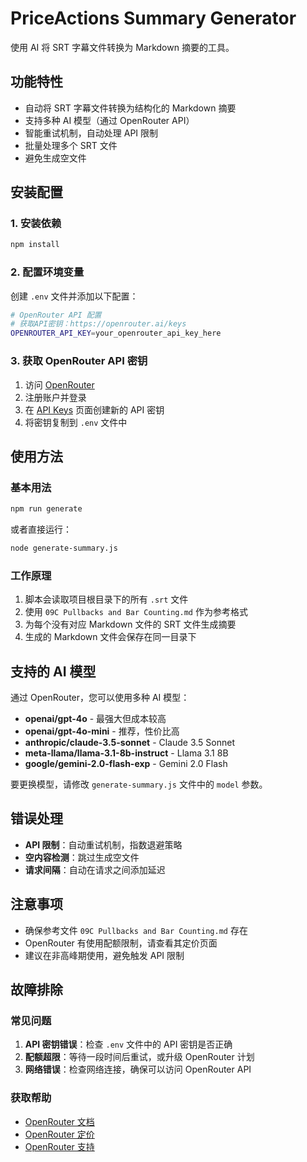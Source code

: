 # PriceActions Summary Generator

使用 AI 将 SRT 字幕文件转换为 Markdown 摘要的工具。

## 功能特性

- 自动将 SRT 字幕文件转换为结构化的 Markdown 摘要
- 支持多种 AI 模型（通过 OpenRouter API）
- 智能重试机制，自动处理 API 限制
- 批量处理多个 SRT 文件
- 避免生成空文件

## 安装配置

### 1. 安装依赖

```bash
npm install
```

### 2. 配置环境变量

创建 `.env` 文件并添加以下配置：

```bash
# OpenRouter API 配置
# 获取API密钥：https://openrouter.ai/keys
OPENROUTER_API_KEY=your_openrouter_api_key_here
```

### 3. 获取 OpenRouter API 密钥

1. 访问 [OpenRouter](https://openrouter.ai/)
2. 注册账户并登录
3. 在 [API Keys](https://openrouter.ai/keys) 页面创建新的 API 密钥
4. 将密钥复制到 `.env` 文件中

## 使用方法

### 基本用法

```bash
npm run generate
```

或者直接运行：

```bash
node generate-summary.js
```

### 工作原理

1. 脚本会读取项目根目录下的所有 `.srt` 文件
2. 使用 `09C Pullbacks and Bar Counting.md` 作为参考格式
3. 为每个没有对应 Markdown 文件的 SRT 文件生成摘要
4. 生成的 Markdown 文件会保存在同一目录下

## 支持的 AI 模型

通过 OpenRouter，您可以使用多种 AI 模型：

- **openai/gpt-4o** - 最强大但成本较高
- **openai/gpt-4o-mini** - 推荐，性价比高
- **anthropic/claude-3.5-sonnet** - Claude 3.5 Sonnet
- **meta-llama/llama-3.1-8b-instruct** - Llama 3.1 8B
- **google/gemini-2.0-flash-exp** - Gemini 2.0 Flash

要更换模型，请修改 `generate-summary.js` 文件中的 `model` 参数。

## 错误处理

- **API 限制**：自动重试机制，指数退避策略
- **空内容检测**：跳过生成空文件
- **请求间隔**：自动在请求之间添加延迟

## 注意事项

- 确保参考文件 `09C Pullbacks and Bar Counting.md` 存在
- OpenRouter 有使用配额限制，请查看其定价页面
- 建议在非高峰期使用，避免触发 API 限制

## 故障排除

### 常见问题

1. **API 密钥错误**：检查 `.env` 文件中的 API 密钥是否正确
2. **配额超限**：等待一段时间后重试，或升级 OpenRouter 计划
3. **网络错误**：检查网络连接，确保可以访问 OpenRouter API

### 获取帮助

- [OpenRouter 文档](https://openrouter.ai/docs)
- [OpenRouter 定价](https://openrouter.ai/pricing)
- [OpenRouter 支持](https://openrouter.ai/support)





